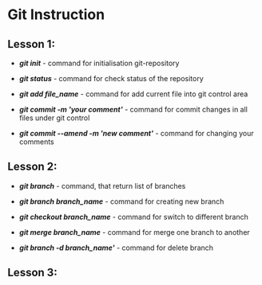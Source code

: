 # Git Instruction

## Lesson 1:

* ***git init*** - command for initialisation git-repository

* ***git status*** - command for check status of the repository

* ***git add file_name*** - command for add current file into git control area

* ***git commit -m 'your comment'*** - command for commit changes in all files under git control

* ***git commit --amend -m 'new comment'*** - command for changing your comments

## Lesson 2:

* ***git branch*** - command, that return list of branches

* ***git branch branch_name*** - command for creating new branch

* ***git checkout branch_name*** - command for switch to different branch

* ***git merge branch_name*** - command for merge one branch to another

* ***git branch -d branch_name'*** - command for delete branch

## Lesson 3: